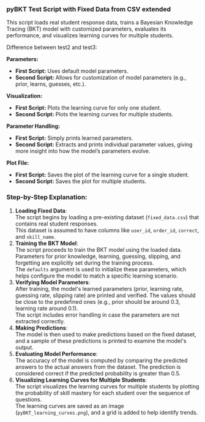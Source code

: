 ### **pyBKT Test Script with Fixed Data from CSV extended**

This script loads real student response data, trains a Bayesian Knowledge Tracing (BKT) model with customized parameters, evaluates its performance, and visualizes learning curves for multiple students.

Difference between test2 and test3:

**Parameters:**

* **First Script:** Uses default model parameters.  
* **Second Script:** Allows for customization of model parameters (e.g., prior, learns, guesses, etc.).

**Visualization:**

* **First Script:** Plots the learning curve for only one student.  
* **Second Script:** Plots the learning curves for multiple students.

**Parameter Handling:**

* **First Script:** Simply prints learned parameters.  
* **Second Script:** Extracts and prints individual parameter values, giving more insight into how the model’s parameters evolve.

**Plot File:**

* **First Script:** Saves the plot of the learning curve for a single student.  
* **Second Script:** Saves the plot for multiple students.

### **Step-by-Step Explanation:**

1. **Loading Fixed Data**:  
   The script begins by loading a pre-existing dataset (`fixed_data.csv`) that contains real student responses.  
   This dataset is assumed to have columns like `user_id`, `order_id`, `correct`, and `skill_name`.  
2. **Training the BKT Model**:  
   The script proceeds to train the BKT model using the loaded data. Parameters for prior knowledge, learning, guessing, slipping, and forgetting are explicitly set during the training process.  
   The `defaults` argument is used to initialize these parameters, which helps configure the model to match a specific learning scenario.  
3. **Verifying Model Parameters**:  
   After training, the model's learned parameters (prior, learning rate, guessing rate, slipping rate) are printed and verified. The values should be close to the predefined ones (e.g., prior should be around 0.3, learning rate around 0.1).  
   The script includes error handling in case the parameters are not extracted correctly.  
4. **Making Predictions**:  
   The model is then used to make predictions based on the fixed dataset, and a sample of these predictions is printed to examine the model's output.  
5. **Evaluating Model Performance**:  
   The accuracy of the model is computed by comparing the predicted answers to the actual answers from the dataset. The prediction is considered correct if the predicted probability is greater than 0.5.  
6. **Visualizing Learning Curves for Multiple Students**:  
   The script visualizes the learning curves for multiple students by plotting the probability of skill mastery for each student over the sequence of questions.  
   The learning curves are saved as an image (`pyBKT_learning_curves.png`), and a grid is added to help identify trends.

